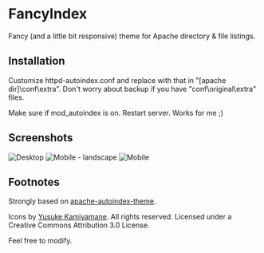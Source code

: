# FancyIndex

Fancy (and a little bit responsive) theme for Apache directory & file listings.

## Installation

Customize httpd-autoindex.conf and replace with that in "[apache dir]\conf\extra\".
Don't worry about backup if you have "conf\original\extra" files.

Make sure if mod_autoindex is on.
Restart server. Works for me ;)

## Screenshots

![Desktop](https://raw.github.com/Tymek/fancyindex/master/screenshots/desktop.png)
![Mobile - landscape](https://raw.github.com/Tymek/fancyindex/master/screenshots/mobile-landscape.png)
![Mobile](https://raw.github.com/Tymek/fancyindex/master/screenshots/mobile-portrait.png)

## Footnotes

Strongly based on [apache-autoindex-theme](https://github.com/fuchcz/apache-autoindex-theme).

Icons by [Yusuke Kamiyamane](http://p.yusukekamiyamane.com/). All rights reserved. Licensed under a Creative Commons Attribution 3.0 License.

Feel free to modify.